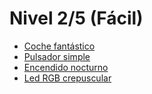 # Nivel 2/5 (Fácil)

* [Coche fantástico](/Practicas/Coche-fantastico/README.md)
* [Pulsador simple](/Practicas/Pulsador-simple/README.md)
* [Encendido nocturno](/Practicas/Encendido-nocturno/README.md)
* [Led RGB crepuscular](/Practicas/Led-RGB-crepuscular/README.md)